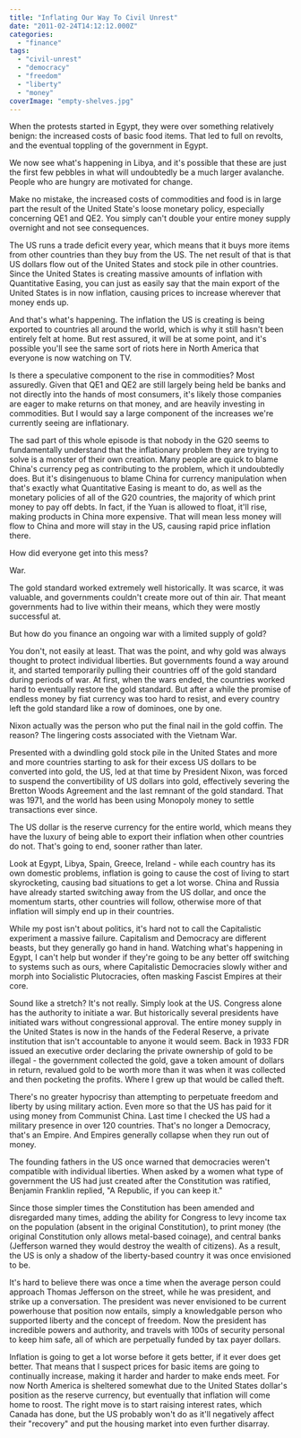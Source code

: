 ```yaml
---
title: "Inflating Our Way To Civil Unrest"
date: "2011-02-24T14:12:12.000Z"
categories: 
  - "finance"
tags: 
  - "civil-unrest"
  - "democracy"
  - "freedom"
  - "liberty"
  - "money"
coverImage: "empty-shelves.jpg"
---
```


When the protests started in Egypt, they were over something relatively benign: the increased costs of basic food items. That led to full on revolts, and the eventual toppling of the government in Egypt.

We now see what's happening in Libya, and it's possible that these are just the first few pebbles in what will undoubtedly be a much larger avalanche. People who are hungry are motivated for change.

Make no mistake, the increased costs of commodities and food is in large part the result of the United State's loose monetary policy, especially concerning QE1 and QE2. You simply can't double your entire money supply overnight and not see consequences.

The US runs a trade deficit every year, which means that it buys more items from other countries than they buy from the US. The net result of that is that US dollars flow out of the United States and stock pile in other countries. Since the United States is creating massive amounts of inflation with Quantitative Easing, you can just as easily say that the main export of the United States is in now inflation, causing prices to increase wherever that money ends up.

And that's what's happening. The inflation the US is creating is being exported to countries all around the world, which is why it still hasn't been entirely felt at home. But rest assured, it will be at some point, and it's possible you'll see the same sort of riots here in North America that everyone is now watching on TV.

Is there a speculative component to the rise in commodities? Most assuredly. Given that QE1 and QE2 are still largely being held be banks and not directly into the hands of most consumers, it's likely those companies are eager to make returns on that money, and are heavily investing in commodities. But I would say a large component of the increases we're currently seeing are inflationary.

The sad part of this whole episode is that nobody in the G20 seems to fundamentally understand that the inflationary problem they are trying to solve is a monster of their own creation. Many people are quick to blame China's currency peg as contributing to the problem, which it undoubtedly does. But it's disingenuous to blame China for currency manipulation when that's exactly what Quantitative Easing is meant to do, as well as the monetary policies of all of the G20 countries, the majority of which print money to pay off debts. In fact, if the Yuan is allowed to float, it'll rise, making products in China more expensive. That will mean less money will flow to China and more will stay in the US, causing rapid price inflation there.

How did everyone get into this mess?

War.

The gold standard worked extremely well historically. It was scarce, it was valuable, and governments couldn't create more out of thin air. That meant governments had to live within their means, which they were mostly successful at.

But how do you finance an ongoing war with a limited supply of gold?

You don't, not easily at least. That was the point, and why gold was always thought to protect individual liberties. But governments found a way around it, and started temporarily pulling their countries off of the gold standard during periods of war. At first, when the wars ended, the countries worked hard to eventually restore the gold standard. But after a while the promise of endless money by fiat currency was too hard to resist, and every country left the gold standard like a row of dominoes, one by one.

Nixon actually was the person who put the final nail in the gold coffin. The reason? The lingering costs associated with the Vietnam War.

Presented with a dwindling gold stock pile in the United States and more and more countries starting to ask for their excess US dollars to be converted into gold, the US, led at that time by President Nixon, was forced to suspend the convertibility of US dollars into gold, effectively severing the Bretton Woods Agreement and the last remnant of the gold standard. That was 1971, and the world has been using Monopoly money to settle transactions ever since.

The US dollar is the reserve currency for the entire world, which means they have the luxury of being able to export their inflation when other countries do not. That's going to end, sooner rather than later.

Look at Egypt, Libya, Spain, Greece, Ireland - while each country has its own domestic problems, inflation is going to cause the cost of living to start skyrocketing, causing bad situations to get a lot worse. China and Russia have already started switching away from the US dollar, and once the momentum starts, other countries will follow, otherwise more of that inflation will simply end up in their countries.

While my post isn't about politics, it's hard not to call the Capitalistic experiment a massive failure. Capitalism and Democracy are different beasts, but they generally go hand in hand. Watching what's happening in Egypt, I can't help but wonder if they're going to be any better off switching to systems such as ours, where Capitalistic Democracies slowly wither and morph into Socialistic Plutocracies, often masking Fascist Empires at their core.

Sound like a stretch? It's not really. Simply look at the US. Congress alone has the authority to initiate a war. But historically several presidents have initiated wars without congressional approval. The entire money supply in the United States is now in the hands of the Federal Reserve, a private institution that isn't accountable to anyone it would seem. Back in 1933 FDR issued an executive order declaring the private ownership of gold to be illegal - the government collected the gold, gave a token amount of dollars in return, revalued gold to be worth more than it was when it was collected and then pocketing the profits. Where I grew up that would be called theft.

There's no greater hypocrisy than attempting to perpetuate freedom and liberty by using military action. Even more so that the US has paid for it using money from Communist China. Last time I checked the US had a military presence in over 120 countries. That's no longer a Democracy, that's an Empire. And Empires generally collapse when they run out of money.

The founding fathers in the US once warned that democracies weren't compatible with individual liberties. When asked by a women what type of government the US had just created after the Constitution was ratified, Benjamin Franklin replied, "A Republic, if you can keep it."

Since those simpler times the Constitution has been amended and disregarded many times, adding the ability for Congress to levy income tax on the population (absent in the original Constitution), to print money (the original Constitution only allows metal-based coinage), and central banks (Jefferson warned they would destroy the wealth of citizens). As a result, the US is only a shadow of the liberty-based country it was once envisioned to be.

It's hard to believe there was once a time when the average person could approach Thomas Jefferson on the street, while he was president, and strike up a conversation. The president was never envisioned to be current powerhouse that position now entails, simply a knowledgable person who supported liberty and the concept of freedom. Now the president has incredible powers and authority, and travels with 100s of security personal to keep him safe, all of which are perpetually funded by tax payer dollars.

Inflation is going to get a lot worse before it gets better, if it ever does get better. That means that I suspect prices for basic items are going to continually increase, making it harder and harder to make ends meet. For now North America is sheltered somewhat due to the United States dollar's position as the reserve currency, but eventually that inflation will come home to roost. The right move is to start raising interest rates, which Canada has done, but the US probably won't do as it'll negatively affect their "recovery" and put the housing market into even further disarray.
